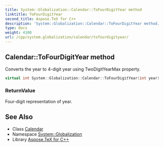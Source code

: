 ```yaml
---
title: System::Globalization::Calendar::ToFourDigitYear method
linktitle: ToFourDigitYear
second_title: Aspose.TeX for C++
description: 'System::Globalization::Calendar::ToFourDigitYear method. Converts the year to 4-digit year using TwoDigitYearMax property in C++.'
type: docs
weight: 4100
url: /cpp/system.globalization/calendar/tofourdigityear/
---
```

## Calendar::ToFourDigitYear method


Converts the year to 4-digit year using TwoDigitYearMax property.

```cpp
virtual int System::Globalization::Calendar::ToFourDigitYear(int year) const
```


### ReturnValue

Four-digit representation of year.

## See Also

* Class [Calendar](../)
* Namespace [System::Globalization](../../)
* Library [Aspose.TeX for C++](../../../)
